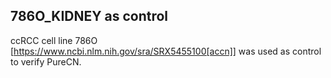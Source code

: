 ## 786O_KIDNEY as control
ccRCC cell line 786O [https://www.ncbi.nlm.nih.gov/sra/SRX5455100[accn]] was used as control to verify PureCN. 
